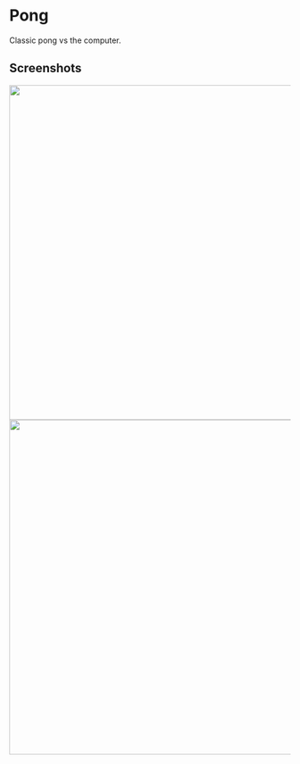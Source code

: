 # Pong
Classic pong vs the computer.

## Screenshots
<img src="https://github.com/xyjiang970/games/assets/76984271/9018351d-870f-42b3-833c-76f0bc4cc550" width="600">
<img src="https://github.com/xyjiang970/games/assets/76984271/df890eea-4822-4925-b5c4-8a18daa187ae" width="600">
